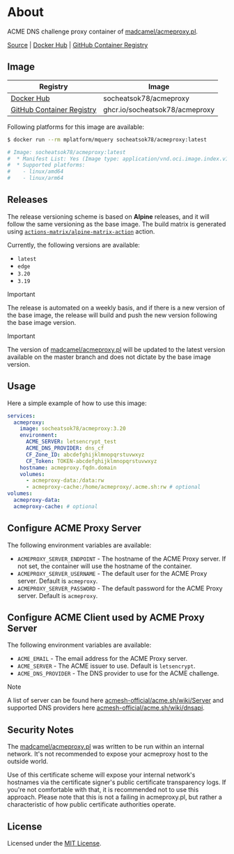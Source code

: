# About
ACME DNS challenge proxy container of [madcamel/acmeproxy.pl](https://github.com/madcamel/acmeproxy.pl).

[Source] | [Docker Hub] | [GitHub Container Registry]

## Image

| Registry                    | Image                          |
| --------------------------- | ------------------------------ |
| [Docker Hub]                | socheatsok78/acmeproxy         |
| [GitHub Container Registry] | ghcr.io/socheatsok78/acmeproxy |


[Source]: https://github.com/socheatsok78/docker-acmeproxy
[Docker Hub]: https://hub.docker.com/r/socheatsok78/acmeproxy
[GitHub Container Registry]: https://github.com/socheatsok78/docker-acmeproxy/pkgs/container/acmeproxy

Following platforms for this image are available:

```bash
$ docker run --rm mplatform/mquery socheatsok78/acmeproxy:latest

# Image: socheatsok78/acmeproxy:latest
#  * Manifest List: Yes (Image type: application/vnd.oci.image.index.v1+json)
#  * Supported platforms:
#    - linux/amd64
#    - linux/arm64
```

## Releases

The release versioning scheme is based on **Alpine** releases, and it will follow the same versioning as the base image. The build matrix is generated using [`actions-matrix/alpine-matrix-action`](https://github.com/marketplace/actions/alpine-matrix-action) action.

Currently, the following versions are available:
- `latest`
- `edge`
- `3.20`
- `3.19`

> [!IMPORTANT]
> The release is automated on a weekly basis, and if there is a new version of the base image, the release will build and push the new version following the base image version.

> [!IMPORTANT]
> The version of [madcamel/acmeproxy.pl] will be updated to the latest version available on the master branch and does not dictate by the base image version.

## Usage

Here a simple example of how to use this image:

```yaml
services:
  acmeproxy:
    image: socheatsok78/acmeproxy:3.20
    environment:
      ACME_SERVER: letsencrypt_test
      ACME_DNS_PROVIDER: dns_cf
      CF_Zone_ID: abcdefghijklmnopqrstuvwxyz
      CF_Token: TOKEN-abcdefghijklmnopqrstuvwxyz
    hostname: acmeproxy.fqdn.domain
    volumes:
      - acmeproxy-data:/data:rw
      - acmeproxy-cache:/home/acmeproxy/.acme.sh:rw # optional
volumes:
  acmeproxy-data:
  acmeproxy-cache: # optional
```

## Configure ACME Proxy Server

The following environment variables are available:

- `ACMEPROXY_SERVER_ENDPOINT` - The hostname of the ACME Proxy server. If not set, the container will use the hostname of the container.
- `ACMEPROXY_SERVER_USERNAME` - The default user for the ACME Proxy server. Default is `acmeproxy`.
- `ACMEPROXY_SERVER_PASSWORD` - The default password for the ACME Proxy server. Default is `acmeproxy`.

## Configure ACME Client used by ACME Proxy Server

The following environment variables are available:

- `ACME_EMAIL` - The email address for the ACME Proxy server.
- `ACME_SERVER` - The ACME issuer to use. Default is `letsencrypt`.
- `ACME_DNS_PROVIDER` - The DNS provider to use for the ACME challenge.

> [!NOTE]
> A list of server can be found here [acmesh-official/acme.sh/wiki/Server](https://github.com/acmesh-official/acme.sh/wiki/Server) and supported DNS providers here [acmesh-official/acme.sh/wiki/dnsapi](https://github.com/acmesh-official/acme.sh/wiki/dnsapi).

## Security Notes

The [madcamel/acmeproxy.pl] was written to be run within an internal network. It's not recommended to expose your acmeproxy host to the outside world.

Use of this certificate scheme will expose your internal network's hostnames via the certificate signer's public certificate transparency logs. If you're not comfortable with that, it is recommended not to use this approach. Please note that this is not a failing in acmeproxy.pl, but rather a characteristic of how public certificate authorities operate.

## License

Licensed under the [MIT License](https://github.com/socheatsok78/docker-acmeproxy/raw/main/LICENSE).

[madcamel/acmeproxy.pl]: https://github.com/madcamel/acmeproxy.pl

